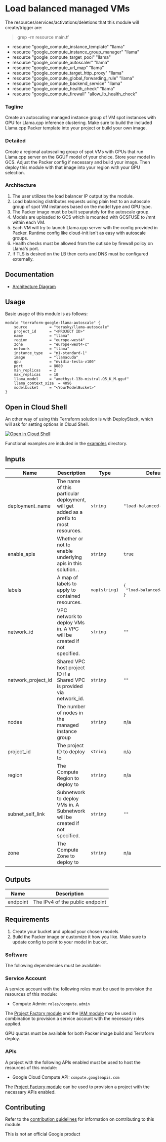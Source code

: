 # Load balanced managed VMs
The resources/services/activations/deletions that this module will create/trigger are:
> grep -rn resource main.tf 
* resource "google_compute_instance_template" "llama"
* resource "google_compute_instance_group_manager" "llama"
* resource "google_compute_target_pool" "llama"
* resource "google_compute_autoscaler" "llama"
* resource "google_compute_url_map" "llama"
* resource "google_compute_target_http_proxy" "llama"
* resource "google_compute_global_forwarding_rule" "llama"
* resource "google_compute_backend_service" "llama"
* resource "google_compute_health_check" "llama"
* resource "google_compute_firewall" "allow_lb_health_check"

### Tagline
Create an autoscaling managed instance group of VM spot instances with GPU for Llama.cpp inference clustering. Make sure to build the included Llama.cpp Packer template into your project or build your own image.

### Detailed
Create a regional autoscaling group of spot VMs with GPUs that run Llama.cpp server on the GGUF model of your choice. Store your model in GCS. Adjust the Packer config if necessary and build your image. Then deploy this module with that image into your region with your GPU selection.

### Architecture
1. The user utilizes the load balancer IP output by the module.
2. Load balancing distributes requests using plain text to an autoscale group of spot VM instances based on the model type and GPU type.
3. The Packer image must be built separately for the autoscale group.
4. Models are uploaded to GCS which is mounted with GCSFUSE to /mnt within each VM.
5. Each VM will try to launch Llama.cpp server with the config provided in Packer. Runtime config like cloud-init isn't as easy with autoscale groups.
6. Health checks must be allowed from the outisde by firewall policy on Llama's port.
7. If TLS is desired on the LB then certs and DNS must be configured externally.

## Documentation
- [Architecture Diagram](https://github.com/GoogleCloudPlatform/terraform-google-load-balanced-vms/blob/main/assets/load_balanced_vms_v1.svg)

## Usage

Basic usage of this module is as follows:

```hcl
module "terraform-google-llama-autoscale" {
    source          = "terasky/llama-autoscale"
    project_id      = "<PROJECT ID>"
    name            = "llama"
    region          = "europe-west4"
    zone            = "europe-west4-c"
    network         = "llama"
    instance_type   = "n1-standard-1"
    image           = "llamacuda"
    gpu             = "nvidia-tesla-v100"
    port            = 8080
    min_replicas    = 2
    max_replicas    = 10
    llama_model     = "amethyst-13b-mistral.Q5_K_M.gguf"
    llama_context_size  = 4096
    modelbucket     = "<YourModelBucket>"
}

```

## Open in Cloud Shell
An other way of using this Terraform solution is with DeployStack, which will
ask for setting options in Cloud Shell.

<a href="https://shell.cloud.google.com/cloudshell/editor?show=terminal&cloudshell_git_repo=https://github.com/GoogleCloudPlatform/terraform-google-load-balanced-vms&cloudshell_image=gcr.io%2Fds-artifacts-cloudshell%2Fdeploystack_custom_image" target="_new">
    <img alt="Open in Cloud Shell" src="https://gstatic.com/cloudssh/images/open-btn.svg">
</a>

Functional examples are included in the
[examples](./examples/) directory.

<!-- BEGINNING OF PRE-COMMIT-TERRAFORM DOCS HOOK -->
## Inputs

| Name | Description | Type | Default | Required |
|------|-------------|------|---------|:--------:|
| deployment\_name | The name of this particular deployment, will get added as a prefix to most resources. | `string` | `"load-balanced-vms"` | no |
| enable\_apis | Whether or not to enable underlying apis in this solution. . | `string` | `true` | no |
| labels | A map of labels to apply to contained resources. | `map(string)` | <pre>{<br>  "load-balanced-vms": true<br>}</pre> | no |
| network\_id | VPC network to deploy VMs in. A VPC will be created if not specified. | `string` | `""` | no |
| network\_project\_id | Shared VPC host project ID if a Shared VPC is provided via network\_id. | `string` | `""` | no |
| nodes | The number of nodes in the managed instance group | `string` | n/a | yes |
| project\_id | The project ID to deploy to | `string` | n/a | yes |
| region | The Compute Region to deploy to | `string` | n/a | yes |
| subnet\_self\_link | Subnetwork to deploy VMs in. A Subnetwork will be created if not specified. | `string` | `""` | no |
| zone | The Compute Zone to deploy to | `string` | n/a | yes |

## Outputs

| Name | Description |
|------|-------------|
| endpoint | The IPv4 of the public endpoint |

<!-- END OF PRE-COMMIT-TERRAFORM DOCS HOOK -->

## Requirements

1. Create your bucket and upload your chosen models.
2. Build the Packer image or customize it how you like. Make sure to update config to point to your model in bucket.

### Software

The following dependencies must be available:

### Service Account

A service account with the following roles must be used to provision the resources of this module:

- Compute Admin: `roles/compute.admin`

The [Project Factory module][project-factory-module] and the [IAM module][iam-module] may be used in combination to provision a service account with the necessary roles applied.

GPU quotas must be available for both Packer image build and Terraform deploy.

### APIs

A project with the following APIs enabled must be used to host the
resources of this module:

- Google Cloud Compute API: `compute.googleapis.com`

The [Project Factory module][project-factory-module] can be used to
provision a project with the necessary APIs enabled.

## Contributing

Refer to the [contribution guidelines](./CONTRIBUTING.md) for
information on contributing to this module.

[iam-module]: https://registry.terraform.io/modules/terraform-google-modules/iam/google
[project-factory-module]: https://registry.terraform.io/modules/terraform-google-modules/project-factory/google
[terraform-provider-gcp]: https://www.terraform.io/docs/providers/google/index.html
[terraform]: https://www.terraform.io/downloads.html


This is not an official Google product